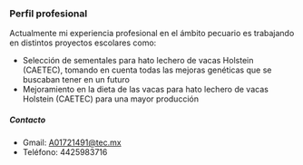 ### Perfil profesional 

Actualmente mi experiencia profesional en el ámbito pecuario es trabajando en distintos proyectos escolares como:
-	Selección de sementales para hato lechero de vacas Holstein (CAETEC), tomando en cuenta todas las mejoras genéticas que se buscaban tener en un futuro 
-	Mejoramiento en la dieta de las vacas para hato lechero de vacas Holstein (CAETEC) para una mayor producción

##### Contacto
- Gmail: A01721491@tec.mx
- Teléfono: 4425983716

